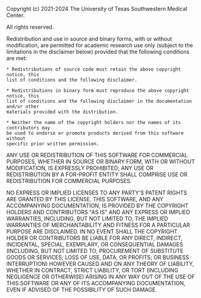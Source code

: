 Copyright (c) 2021-2024 The University of Texas Southwestern Medical Center.

All rights reserved.

Redistribution and use in source and binary forms, with or without modification, are
permitted for academic research use only (subject to the limitations in the
disclaimer below) provided that the following conditions are met:

    * Redistributions of source code must retain the above copyright notice, this
    list of conditions and the following disclaimer.

    * Redistributions in binary form must reproduce the above copyright notice, this
    list of conditions and the following disclaimer in the documentation and/or other
    materials provided with the distribution.

    * Neither the name of the copyright holders nor the names of its contributors may
    be used to endorse or promote products derived from this software without
    specific prior written permission.

ANY USE OR REDISTRIBUTION OF THIS SOFTWARE FOR COMMERCIAL PURPOSES, WHETHER IN SOURCE
OR BINARY FORM, WITH OR WITHOUT MODIFICATION, IS EXPRESSLY PROHIBITED; ANY USE OR
REDISTRIBUTION BY A FOR-PROFIT ENTITY SHALL COMPRISE USE OR REDISTRIBUTION FOR
COMMERCIAL PURPOSES.

NO EXPRESS OR IMPLIED LICENSES TO ANY PARTY'S PATENT RIGHTS ARE GRANTED BY THIS
LICENSE. THIS SOFTWARE, AND ANY ACCOMPANYING DOCUMENTATION, IS PROVIDED BY THE
COPYRIGHT HOLDERS AND CONTRIBUTORS "AS IS" AND ANY EXPRESS OR IMPLIED WARRANTIES,
INCLUDING, BUT NOT LIMITED TO, THE IMPLIED WARRANTIES OF MERCHANTABILITY AND FITNESS
FOR A PARTICULAR PURPOSE ARE DISCLAIMED. IN NO EVENT SHALL THE COPYRIGHT HOLDER OR
CONTRIBUTORS BE LIABLE FOR ANY DIRECT, INDIRECT, INCIDENTAL, SPECIAL, EXEMPLARY, OR
CONSEQUENTIAL DAMAGES (INCLUDING, BUT NOT LIMITED TO, PROCUREMENT OF SUBSTITUTE GOODS
OR SERVICES; LOSS OF USE, DATA, OR PROFITS; OR BUSINESS INTERRUPTION) HOWEVER CAUSED
AND ON ANY THEORY OF LIABILITY, WHETHER IN CONTRACT, STRICT LIABILITY, OR TORT
(INCLUDING NEGLIGENCE OR OTHERWISE) ARISING IN ANY WAY OUT OF THE USE OF THIS
SOFTWARE OR ANY OF ITS ACCOMPANYING DOCUMENTATION, EVEN IF ADVISED OF THE POSSIBILITY
OF SUCH DAMAGE.
